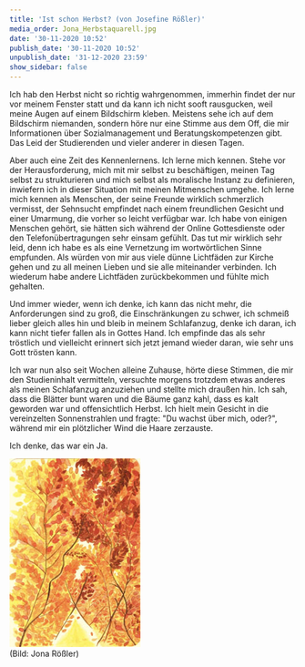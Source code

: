 ```yaml
---
title: 'Ist schon Herbst? (von Josefine Rößler)'
media_order: Jona_Herbstaquarell.jpg
date: '30-11-2020 10:52'
publish_date: '30-11-2020 10:52'
unpublish_date: '31-12-2020 23:59'
show_sidebar: false
---
```


Ich hab den Herbst nicht so richtig wahrgenommen, immerhin findet der nur vor meinem Fenster statt und da kann ich nicht sooft rausgucken, weil meine Augen auf einem Bildschirm kleben. Meistens sehe ich auf dem Bildschirm niemanden, sondern höre nur eine Stimme aus dem Off, die mir Informationen über Sozialmanagement und Beratungskompetenzen gibt. Das Leid der Studierenden und vieler anderer in diesen Tagen.

Aber auch eine Zeit des Kennenlernens. Ich lerne mich kennen. Stehe vor der Herausforderung, mich mit mir selbst zu beschäftigen, meinen Tag selbst zu strukturieren und mich selbst als moralische Instanz zu definieren, inwiefern ich in dieser Situation mit meinen Mitmenschen umgehe. Ich lerne mich kennen als Menschen, der seine Freunde wirklich schmerzlich vermisst, der Sehnsucht empfindet nach einem freundlichen Gesicht und einer Umarmung, die vorher so leicht verfügbar war. Ich habe von einigen Menschen gehört, sie hätten sich während der Online Gottesdienste oder den Telefonübertragungen sehr einsam gefühlt. Das tut mir wirklich sehr leid, denn ich habe es als eine Vernetzung im wortwörtlichen Sinne empfunden. Als würden von mir aus viele dünne Lichtfäden zur Kirche gehen und zu all meinen Lieben und sie alle miteinander verbinden. Ich wiederum habe andere Lichtfäden zurückbekommen und fühlte mich gehalten. 

Und immer wieder, wenn ich denke, ich kann das nicht mehr, die Anforderungen sind zu groß, die Einschränkungen zu schwer, ich schmeiß lieber gleich alles hin und bleib in meinem Schlafanzug, denke ich daran, ich kann nicht tiefer fallen als in Gottes Hand. Ich empfinde das als sehr tröstlich und vielleicht erinnert sich jetzt jemand wieder daran, wie sehr uns Gott trösten kann.

Ich war nun also seit Wochen alleine Zuhause, hörte diese Stimmen, die mir den Studieninhalt vermitteln, versuchte morgens trotzdem etwas anderes als meinen Schlafanzug anzuziehen und stellte mich draußen hin. Ich sah, dass die Blätter bunt waren und die Bäume ganz kahl, dass es kalt geworden war und offensichtlich Herbst. Ich hielt mein Gesicht in die vereinzelten Sonnenstrahlen und fragte: "Du wachst über mich, oder?", während mir ein plötzlicher Wind die Haare zerzauste.

Ich denke, das war ein Ja.

![](Jona_Herbstaquarell.jpg)<br>(Bild: Jona Rößler)